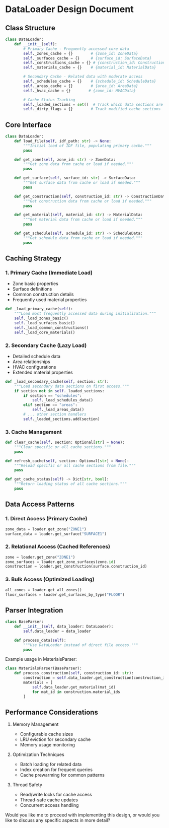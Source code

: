 # DataLoader Design Document

## Class Structure

```python
class DataLoader:
    def __init__(self):
        # Primary Cache - Frequently accessed core data
        self._zones_cache = {}        # {zone_id: ZoneData}
        self._surfaces_cache = {}     # {surface_id: SurfaceData}
        self._constructions_cache = {} # {construction_id: ConstructionData}
        self._materials_cache = {}    # {material_id: MaterialData}

        # Secondary Cache - Related data with moderate access
        self._schedules_cache = {}    # {schedule_id: ScheduleData}
        self._areas_cache = {}        # {area_id: AreaData}
        self._hvac_cache = {}        # {zone_id: HVACData}

        # Cache Status Tracking
        self._loaded_sections = set()  # Track which data sections are loaded
        self._dirty_flags = {}        # Track modified cache sections
```

## Core Interface

```python
class DataLoader:
    def load_file(self, idf_path: str) -> None:
        """Initial load of IDF file, populating primary cache."""
        pass

    def get_zone(self, zone_id: str) -> ZoneData:
        """Get zone data from cache or load if needed."""
        pass

    def get_surface(self, surface_id: str) -> SurfaceData:
        """Get surface data from cache or load if needed."""
        pass

    def get_construction(self, construction_id: str) -> ConstructionData:
        """Get construction data from cache or load if needed."""
        pass

    def get_material(self, material_id: str) -> MaterialData:
        """Get material data from cache or load if needed."""
        pass

    def get_schedule(self, schedule_id: str) -> ScheduleData:
        """Get schedule data from cache or load if needed."""
        pass
```

## Caching Strategy

### 1. Primary Cache (Immediate Load)

- Zone basic properties
- Surface definitions
- Common construction details
- Frequently used material properties

```python
def _load_primary_cache(self):
    """Load most frequently accessed data during initialization."""
    self._load_zones_basic()
    self._load_surfaces_basic()
    self._load_common_constructions()
    self._load_core_materials()
```

### 2. Secondary Cache (Lazy Load)

- Detailed schedule data
- Area relationships
- HVAC configurations
- Extended material properties

```python
def _load_secondary_cache(self, section: str):
    """Load secondary data sections on first access."""
    if section not in self._loaded_sections:
        if section == "schedules":
            self._load_schedules_data()
        elif section == "areas":
            self._load_areas_data()
        # ... other section handlers
        self._loaded_sections.add(section)
```

### 3. Cache Management

```python
def clear_cache(self, section: Optional[str] = None):
    """Clear specific or all cache sections."""
    pass

def refresh_cache(self, section: Optional[str] = None):
    """Reload specific or all cache sections from file."""
    pass

def get_cache_status(self) -> Dict[str, bool]:
    """Return loading status of all cache sections."""
    pass
```

## Data Access Patterns

### 1. Direct Access (Primary Cache)

```python
zone_data = loader.get_zone("ZONE1")
surface_data = loader.get_surface("SURFACE1")
```

### 2. Relational Access (Cached References)

```python
zone = loader.get_zone("ZONE1")
zone_surfaces = loader.get_zone_surfaces(zone.id)
construction = loader.get_construction(surface.construction_id)
```

### 3. Bulk Access (Optimized Loading)

```python
all_zones = loader.get_all_zones()
floor_surfaces = loader.get_surfaces_by_type("FLOOR")
```

## Parser Integration

```python
class BaseParser:
    def __init__(self, data_loader: DataLoader):
        self.data_loader = data_loader

    def process_data(self):
        """Use DataLoader instead of direct file access."""
        pass
```

Example usage in MaterialsParser:

```python
class MaterialsParser(BaseParser):
    def process_construction(self, construction_id: str):
        construction = self.data_loader.get_construction(construction_id)
        materials = [
            self.data_loader.get_material(mat_id)
            for mat_id in construction.material_ids
        ]
```

## Performance Considerations

1. Memory Management

   - Configurable cache sizes
   - LRU eviction for secondary cache
   - Memory usage monitoring

2. Optimization Techniques

   - Batch loading for related data
   - Index creation for frequent queries
   - Cache prewarming for common patterns

3. Thread Safety
   - Read/write locks for cache access
   - Thread-safe cache updates
   - Concurrent access handling

Would you like me to proceed with implementing this design, or would you like to discuss any specific aspects in more detail?
